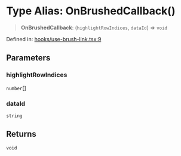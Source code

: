 # Type Alias: OnBrushedCallback()

> **OnBrushedCallback**: (`highlightRowIndices`, `dataId`) => `void`

Defined in: [hooks/use-brush-link.tsx:9](https://github.com/GeoDaCenter/openassistant/blob/aa41155e698e0b65b1716140c0c14440cdd9d76a/packages/common/src/hooks/use-brush-link.tsx#L9)

## Parameters

### highlightRowIndices

`number`[]

### dataId

`string`

## Returns

`void`
